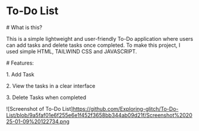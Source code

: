 <h1>To-Do List</h1>

<p># What is this?</p>
<p>This is a simple lightweight and user-friendly To-Do application where users can add tasks and delete tasks once completed. To make this project, I used simple HTML, TAILWIND CSS and JAVASCRIPT.</p>

<p># Features:</p>
<p>1.   Add Task</p>
<p>2.   View the tasks in a clear interface</p>
<p>3.   Delete Tasks when completed</p>

![Screenshot of To-Do List]https://github.com/Exploring-glitch/To-Do-List/blob/9a5faf01e6f255e6e1f452f3658bb344ab09d21f/Screenshot%202025-01-09%20122734.png




